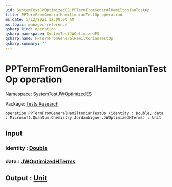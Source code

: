 ```yaml
---
uid: SystemTestJWOptimizedES.PPTermFromGeneralHamiltonianTestOp
title: PPTermFromGeneralHamiltonianTestOp operation
ms.date: 5/12/2021 12:00:00 AM
ms.topic: managed-reference
qsharp.kind: operation
qsharp.namespace: SystemTestJWOptimizedES
qsharp.name: PPTermFromGeneralHamiltonianTestOp
qsharp.summary: ''
---
```


# PPTermFromGeneralHamiltonianTestOp operation

Namespace: [SystemTestJWOptimizedES](xref:SystemTestJWOptimizedES)

Package: [Tests.Research](https://nuget.org/packages/Tests.Research)




```qsharp
operation PPTermFromGeneralHamiltonianTestOp (identity : Double, data : Microsoft.Quantum.Chemistry.JordanWigner.JWOptimizedHTerms) : Unit
```


## Input

### identity : [Double](xref:microsoft.quantum.qsharp.valueliterals#double-literals)




### data : [JWOptimizedHTerms](xref:Microsoft.Quantum.Chemistry.JordanWigner.JWOptimizedHTerms)





## Output : [Unit](xref:microsoft.quantum.qsharp.valueliterals#unit-literal)

